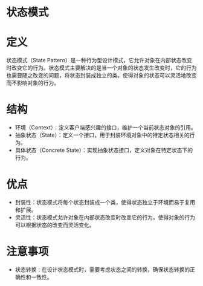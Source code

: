 # 状态模式

# 定义

状态模式（State Pattern）是一种行为型设计模式，它允许对象在内部状态改变时改变它的行为。状态模式主要解决的是当一个对象的状态发生改变时，它的行为也需要随之改变的问题，将状态封装成独立的类，使得对象的状态可以灵活地改变而不影响对象的行为。

# 结构

* 环境（Context）：定义客户端感兴趣的接口，维护一个当前状态对象的引用。
* 抽象状态（State）：定义一个接口，用于封装环境对象中的特定状态相关的行为。
* 具体状态（Concrete State）：实现抽象状态接口，定义对象在特定状态下的行为。

# 优点

* 封装性：状态模式将每个状态封装成一个类，使得状态独立于环境而易于复用和扩展。
* 灵活性：状态模式允许对象在内部状态改变时改变它的行为，使得对象的行为可以根据状态的改变而灵活变化。

# 注意事项

* 状态转换：在设计状态模式时，需要考虑状态之间的转换，确保状态转换的正确性和一致性。
